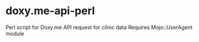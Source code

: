 # doxy.me-api-perl
Perl script for Doxy.me API request for clinic data
Requires Mojo::UserAgent module
